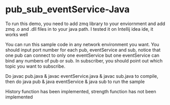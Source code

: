 # pub_sub_eventService-Java
To run this demo, you need to add zmq library to your enviornment and add zmq .o and .dll files in to your java path.
I tested it on Intellij idea ide, it works well

You can run this sample code in any network environment you want. You should input port number for each pub, eventService and sub, notice that one pub can connect to only one eventService but one eventService can bind any numbers of pub or sub. In subscriber, you should point out which topic you want to subscribe.

Do javac pub.java & javac eventService.java & javac sub.java to compile, then do java pub & java eventService & java sub to run the sample

History function has been implemented, strength function has not been implemented
